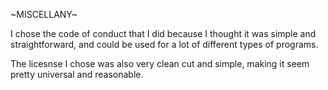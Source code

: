 ~MISCELLANY~

I chose the code of conduct that I did because I thought it was simple and straightforward, and could be used for a lot of different types of programs. 



The licesnse I chose was also very clean cut and simple, making it seem pretty universal and reasonable.